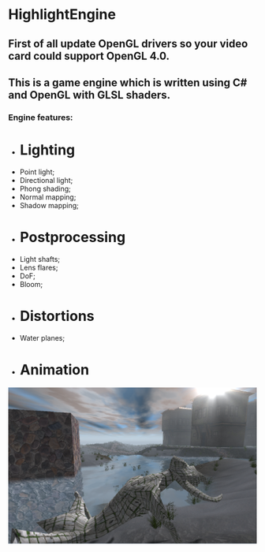 # HighlightEngine

## First of all update OpenGL drivers so your video card could support OpenGL 4.0.

## This is a game engine which is written using C# and OpenGL with GLSL shaders.

### Engine features:
* # Lighting
* Point light;
* Directional light;
* Phong shading;
* Normal mapping;
* Shadow mapping;
* # Postprocessing
* Light shafts;
* Lens flares;
* DoF;
* Bloom;
* # Distortions
* Water planes;
* # Animation

![Engine screenshot](/Screenshots/Rnd1.png)
